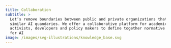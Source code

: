 ```yaml
---
title: Collaboration
subtitle: >
  Let’s remove boundaries between public and private organizations that face
  similar AI quandaries. We offer a collaborative platform for academics,
  activists, developers and policy makers to define together normative standards
  for AI
image: /images/svg-illustrations/knowledge_base.svg
---
```


